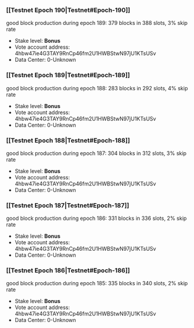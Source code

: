 ### [[Testnet Epoch 190|Testnet#Epoch-190]]
good block production during epoch 189: 379 blocks in 388 slots, 3% skip rate
* Stake level: **Bonus** 
* Vote account address: 4hbw47ie4G3TAY9RnCp46fm2U1HWBStwN97jU1KTsUSv
* Data Center: 0-Unknown
### [[Testnet Epoch 189|Testnet#Epoch-189]]
good block production during epoch 188: 283 blocks in 292 slots, 4% skip rate
* Stake level: **Bonus** 
* Vote account address: 4hbw47ie4G3TAY9RnCp46fm2U1HWBStwN97jU1KTsUSv
* Data Center: 0-Unknown
### [[Testnet Epoch 188|Testnet#Epoch-188]]
good block production during epoch 187: 304 blocks in 312 slots, 3% skip rate
* Stake level: **Bonus** 
* Vote account address: 4hbw47ie4G3TAY9RnCp46fm2U1HWBStwN97jU1KTsUSv
* Data Center: 0-Unknown
### [[Testnet Epoch 187|Testnet#Epoch-187]]
good block production during epoch 186: 331 blocks in 336 slots, 2% skip rate
* Stake level: **Bonus** 
* Vote account address: 4hbw47ie4G3TAY9RnCp46fm2U1HWBStwN97jU1KTsUSv
* Data Center: 0-Unknown
### [[Testnet Epoch 186|Testnet#Epoch-186]]
good block production during epoch 185: 335 blocks in 340 slots, 2% skip rate
* Stake level: **Bonus** 
* Vote account address: 4hbw47ie4G3TAY9RnCp46fm2U1HWBStwN97jU1KTsUSv
* Data Center: 0-Unknown